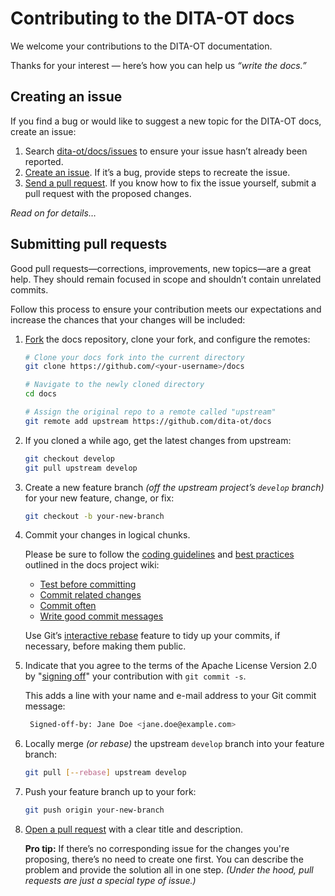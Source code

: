 # Contributing to the DITA-OT docs

We welcome your contributions to the DITA-OT documentation.

Thanks for your interest — here’s how you can help us _“write the docs.”_

## Creating an issue

If you find a bug or would like to suggest a new topic for the DITA-OT docs, create an issue:

1. Search [dita-ot/docs/issues][1] to ensure your issue hasn’t already been reported.
2. [Create an issue][2]. If it’s a bug, provide steps to recreate the issue.
3. [Send a pull request][3]. If you know how to fix the issue yourself, submit a pull request with the proposed changes.

_Read on for details…_

## Submitting pull requests

Good pull requests—corrections, improvements, new topics—are a great help. They should remain focused in scope and shouldn’t contain unrelated commits.

Follow this process to ensure your contribution meets our expectations and increase the chances that your changes will be included:

1. [Fork][4] the docs repository, clone your fork, and configure the remotes:

    ```bash
    # Clone your docs fork into the current directory
    git clone https://github.com/<your-username>/docs

    # Navigate to the newly cloned directory
    cd docs

    # Assign the original repo to a remote called "upstream"
    git remote add upstream https://github.com/dita-ot/docs
    ```

2. If you cloned a while ago, get the latest changes from upstream:

    ```bash
    git checkout develop
    git pull upstream develop
    ```

3. Create a new feature branch _(off the upstream project’s `develop` branch)_ for your new feature, change, or fix:

    ```bash
    git checkout -b your-new-branch
    ```

4. Commit your changes in logical chunks.

    Please be sure to follow the [coding guidelines][5] and [best practices][6] outlined in the docs project wiki:

    * [Test before committing][7]
    * [Commit related changes][8]
    * [Commit often][9]
    * [Write good commit messages][10]

    Use Git’s [interactive rebase][11] feature to tidy up your commits, if necessary, before making them public.

5. Indicate that you agree to the terms of the Apache License Version 2.0 by "[signing off][12]" your contribution with `git commit -s`.

    This adds a line with your name and e-mail address to your Git commit message:

    ```bash
     Signed-off-by: Jane Doe <jane.doe@example.com>
    ```

6. Locally merge _(or rebase)_ the upstream `develop` branch into your feature branch:

    ```bash
    git pull [--rebase] upstream develop
    ```

7. Push your feature branch up to your fork:

    ```bash
    git push origin your-new-branch
    ```

8. [Open a pull request][3] with a clear title and description.

    **Pro tip:** If there’s no corresponding issue for the changes you're proposing, there’s no need to create one first.
    You can describe the problem and provide the solution all in one step.
    _(Under the hood, pull requests are just a special type of issue.)_

[1]: https://github.com/dita-ot/docs/issues
[2]: https://github.com/dita-ot/docs/issues/new
[3]: https://help.github.com/articles/using-pull-requests/
[4]: https://help.github.com/articles/fork-a-repo/
[5]: https://github.com/dita-ot/docs/wiki/Coding-guidelines
[6]: https://github.com/dita-ot/docs/wiki/Git-workflow#best-practices
[7]: https://github.com/dita-ot/docs/wiki/Git-workflow#test-before-committing
[8]: https://github.com/dita-ot/docs/wiki/Git-workflow#commit-related-changes
[9]: https://github.com/dita-ot/docs/wiki/Git-workflow#commit-often
[10]: https://github.com/dita-ot/docs/wiki/Git-workflow#writing-good-commit-messages
[11]: https://help.github.com/articles/interactive-rebase
[12]: https://www.dita-ot.org/DCO
